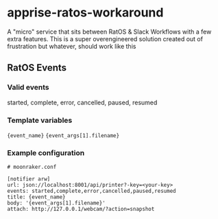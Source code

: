 # apprise-ratos-workaround
A "micro" service that sits between RatOS & Slack Workflows with a few extra features. This is a super overengineered solution created out of frustration but whatever, should work like this

## RatOS Events
### Valid events
started, complete, error, cancelled, paused, resumed

### Template variables
`{event_name}`
`{event_args[1].filename}`

### Example configuration
```
# moonraker.conf

[notifier arw]
url: json://localhost:8001/api/printer?-key=<your-key>
events: started,complete,error,cancelled,paused,resumed
title: {event_name}
body: '{event_args[1].filename}'
attach: http://127.0.0.1/webcam/?action=snapshot
```